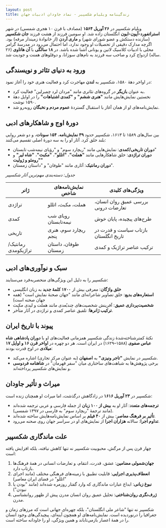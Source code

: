 ```yaml
---
layout: post
title: زندگینامه ویلیام شکسپیر - نماد جاودان ادبیات جهان
---
```


ویلیام شکسپیر در **۲۶ آوریل ۱۵۶۴** (مصادف با قرن ۱۰ هجری شمسی) در شهر **استراتفورد-آپون-ایون** انگلستان زاده شد. او سومین فرزند از هشت فرزند **جان شکسپیر** (سازنده دستکش و عضو شورای شهر) و **ماری آردن** (از خانوادۀ زمیندار مرفه) بود. اگرچه مدارک دقیقی از تحصیلات او وجود ندارد، اما احتمال می‌رود در مدرسۀ گرامر محلی با ادبیات کلاسیک لاتین و یونانی آشنا شده باشد. در **۱۸ سالگی** با **آن هاتاوی** (۲۶ ساله) ازدواج کرد و صاحب سه فرزند به نام‌های سوزانا، و دوقلوهای همنت و جودیت شد.

## ورود به دنیای تئاتر و نویسندگی
در اواخر دهۀ ۱۵۸۰، شکسپیر به **لندن** مهاجرت کرد و فعالیت هنری خود را آغاز نمود:
- به عنوان **بازیگر** در گروه‌های تئاتری مانند "مردان لرد چمبرلین" فعالیت کرد.
- نخستین نمایش‌هایش مانند **"هنری ششم"** و **"کمدی اشتباهات"** را در اوایل دهۀ ۱۵۹۰ نوشت.
- نمایش‌نامه‌های او از همان آغاز با استقبال گستردۀ **عموم مردم و نخبگان** روبه‌رو شد.

## دورۀ اوج و شاهکارهای ادبی
بین سال‌های ۱۵۸۹ تا ۱۶۱۳، شکسپیر حدود **۳۹ نمایش‌نامه**، **۱۵۴ سونات**، و دو شعر روایی بلند خلق کرد. آثار او را به سه دورۀ اصلی تقسیم می‌کنند:
- **دوران تاریخی/کمدی**: نمایش‌هایی مانند "ریچارد سوم" و "رؤیای نیمه‌شب تابستان"
- **دوران تراژدی**: خلق شاهکارهایی مانند **"هملت"**، **"اتللو"**، **"مکبث"**، **"شاه لیر"** و **"رومئو و ژولیت"**
- **دوران رمانتیک**: آثاری مانند "طوفان" و "داستان زمستان".

*جدول: دسته‌بندی مهم‌ترین آثار شکسپیر*

| **ژانر**       | **نمایش‌نامه‌های شاخص**       | **ویژگی‌های کلیدی**               |
|----------------|-----------------------------|----------------------------------|
| تراژدی        | هملت، مکبث، اتللو          | بررسی عمیق روان انسان، تعارضات درونی |
| کمدی          | رویای شب نیمه‌تابستان      | طرح‌های پیچیده، پایان خوش         |
| تاریخی        | ریچارد سوم، هنری پنجم       | بازتاب سیاست و قدرت در تاریخ انگلستان|
| رمانتیک/تراژیکومدی | طوفان، داستان زمستان       | ترکیب عناصر تراژیک و کمدی        |

## سبک و نوآوری‌های ادبی
شکسپیر را به دلیل این ویژگی‌های منحصربه‌فرد می‌ستایند:
- **خلق واژگان**: معرفی بیش از **۱۷۰۰ کلمۀ جدید** به زبان انگلیسی
- **استعاره‌های بدیع**: خلق تصاویر شاعرانه‌ای مانند "جهان صحنۀ نمایش است" (همه جهان صحنه است)
- **شخصیت‌پردازی عمیق**: آفرینش شخصیت‌های چندبُعدی مانند هملت و لیدی مکبث
- **ترکیب ژانرها**: تلفیق عناصر کمدی و تراژدی در آثار متأخر.

## پیوند با تاریخ ایران
نکتۀ کمترشناخته‌شدۀ زندگی شکسپیر همزمانی فعالیت‌های او با **دوران پادشاهی شاه عباس صفوی** (۱۵۸۸–۱۶۲۹) در ایران است. هر دو چهره در **اواخر قرن ۱۶ و اوایل ۱۷ میلادی** در اوج قدرت بودند:
- شکسپیر در نمایش **"تاجر ونیزی"** به **اصفهان** (به عنوان مرکز تجاری) اشاره می‌کند.
- برخی پژوهش‌ها به شباهت‌های ساختاری میان "سفر قهرمان" در **شاهنامه فردوسی** و نمایش‌های شکسپیر پرداخته‌اند.

## میراث و تأثیر جاودان
شکسپیر در **۲۳ آوریل ۱۶۱۶** در زادگاهش درگذشت، اما میراث او همچنان زنده است:
- **ترجمه‌های متعدد**: آثار او به **بیش از ۱۰۰ زبان** از جمله فارسی و عربی ترجمه شده‌اند (مانند ترجمۀ "ریچارد سوم" به فارسی در ۱۳۹۷ شمسی).
- **تأثیر بر فرهنگ معاصر**: بیش از **۴۰ فیلم** بر اساس نمایش‌نامه‌هایش ساخته شده‌اند.
- **تداوم اجرا**: سالانه **هزاران اجرا** از نمایش‌های او در سراسر جهان روی صحنه می‌رود.

## علت ماندگاری شکسپیر
چهار قرن پس از مرگش، محبوبیت شکسپیر نه تنها کاهش نیافته، بلکه افزایش یافته است:
1. **جهان‌شمولی مضامین**: عشق، قدرت، انتقام، و تعارضات انسانی در همۀ فرهنگ‌ها بازتاب دارد.
2. **انعطاف‌پذیری اجرایی**: قابلیت تطبیق با زمینه‌های فرهنگی مختلف (مانند اجرای "اتللو" در فضای ایران معاصر)
3. **نبوغ زبانی**: ابداع عبارات ماندگاری که وارد گفتار روزمره شده‌اند (مانند "بودن یا نبودن")
4. **ژرف‌نگری روان‌شناختی**: تحلیل عمیق روان انسان مدرن پیش از ظهور روانشناسی مدرن.

شکسپیر نه تنها "شاعر ملی انگلستان"، بلکه چهره‌ای جهانی است که مرزهای زمان و جغرافیا را درنوردیده است. نمایش‌نامه‌های او همچون آینه‌ای، پیچیدگی‌های وجود انسان را در همۀ اعصار بازمی‌تاباند و همین ویژگی، او را جاودانه ساخته است.

